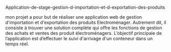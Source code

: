 Application-de-stage-gestion-d-importation-et-d-exportation-des-produits

mon projet a pour but de réaliser une application web de gestion d'importation et d'exportation des produits Electroménager. Autrement dit, il consiste à trouver une solution complète qui offre les fonctions de gestion des achats et ventes des produit électroménagers. L’objectif principale de l’application est d’effectuer le suivi d'arrivage d'un conteneur dans un temps réel.
